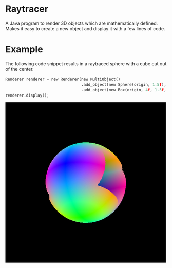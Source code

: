 # Raytracer
A Java program to render 3D objects which are mathematically defined. Makes it easy to create a new object and display it with a few lines of code.

# Example
The following code snippet results in a raytraced sphere with a cube cut out of the center.

```Python
Renderer renderer = new Renderer(new MultiObject()
                                 .add_object(new Sphere(origin, 1.5f), true)
                                 .add_object(new Box(origin, 4f, 1.5f, 1.5f), false));
renderer.display();
```

![Example](https://github.com/mattBoros/Raytracer/blob/master/example.png?raw=true)
